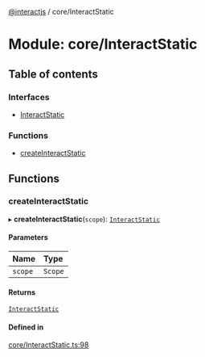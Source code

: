 [@interactjs](../README.md) / core/InteractStatic

# Module: core/InteractStatic

## Table of contents

### Interfaces

- [InteractStatic](../interfaces/core_InteractStatic.InteractStatic.md)

### Functions

- [createInteractStatic](core_InteractStatic.md#createinteractstatic)

## Functions

### createInteractStatic

▸ **createInteractStatic**(`scope`): [`InteractStatic`](../interfaces/core_InteractStatic.InteractStatic.md)

#### Parameters

| Name | Type |
| :------ | :------ |
| `scope` | `Scope` |

#### Returns

[`InteractStatic`](../interfaces/core_InteractStatic.InteractStatic.md)

#### Defined in

[core/InteractStatic.ts:98](https://github.com/taye/interact.js/blob/f56f1fa2/packages/@interactjs/core/InteractStatic.ts#L98)
